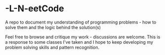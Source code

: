 # -L-N-eetCode
A repo to document my understanding of programming problems - how to solve them and the logic behind the solution(s)

Feel free to browse and critique my work - discussions are welcome. 
This is a response to some classes I've taken and I hope to keep developing my problem solving skills and pattern recognition. 

